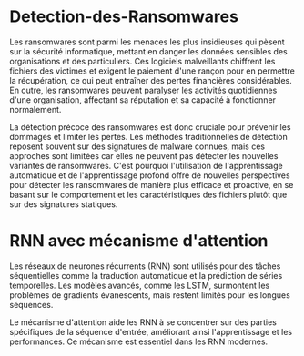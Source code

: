 # Detection-des-Ransomwares

Les ransomwares sont parmi les menaces les plus insidieuses qui pèsent sur la sécurité informatique, mettant en danger les données sensibles des organisations et des particuliers. Ces logiciels malveillants chiffrent les fichiers des victimes et exigent le paiement d'une rançon pour en permettre la récupération, ce qui peut entraîner des pertes financières considérables. En outre, les ransomwares peuvent paralyser les activités quotidiennes d'une organisation, affectant sa réputation et sa capacité à fonctionner normalement.

La détection précoce des ransomwares est donc cruciale pour prévenir les dommages et limiter les pertes. Les méthodes traditionnelles de détection reposent souvent sur des signatures de malware connues, mais ces approches sont limitées car elles ne peuvent pas détecter les nouvelles variantes de ransomwares. C'est pourquoi l'utilisation de l'apprentissage automatique et de l'apprentissage profond offre de nouvelles perspectives pour détecter les ransomwares de manière plus efficace et proactive, en se basant sur le comportement et les caractéristiques des fichiers plutôt que sur des signatures statiques.

# RNN avec mécanisme d'attention

Les réseaux de neurones récurrents (RNN) sont utilisés pour des tâches séquentielles comme la traduction automatique et la prédiction de séries temporelles. Les modèles avancés, comme les LSTM, surmontent les problèmes de gradients évanescents, mais restent limités pour les longues séquences.

Le mécanisme d'attention aide les RNN à se concentrer sur des parties spécifiques de la séquence d'entrée, améliorant ainsi l'apprentissage et les performances. Ce mécanisme est essentiel dans les RNN modernes.
